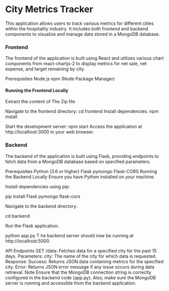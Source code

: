 # City Metrics Tracker
This application allows users to track various metrics for different cities within the hospitality industry. It includes both frontend and backend components to visualize and manage data stored in a MongoDB database.


### Frontend
The frontend of the application is built using React and utilizes various chart components from react-chartjs-2 to display metrics for net sale, net expense, and target remaining by city.

Prerequisites
Node.js
npm (Node Package Manager)

#### Running the Frontend Locally
Extract the content of The Zip file 

Navigate to the frontend directory:
cd frontend
Install dependencies:
npm install

Start the development server:
npm start
Access the application at http://localhost:3000 in your web browser.

### Backend
The backend of the application is built using Flask, providing endpoints to fetch data from a MongoDB database based on specified parameters.

Prerequisites
Python (3.6 or higher)
Flask
pymongo
Flask-CORS
Running the Backend Locally
Ensure you have Python installed on your machine.

Install dependencies using pip:

pip install Flask pymongo flask-cors

Navigate to the backend directory:

cd backend

Run the Flask application:

python app.py
T
he backend server should now be running at http://localhost:5000.

API Endpoints
GET /data: Fetches data for a specified city for the past 15 days.
Parameters:
city: The name of the city for which data is requested.
Response:
Success: Returns JSON data containing metrics for the specified city.
Error: Returns JSON error message if any issue occurs during data retrieval.
Note
Ensure that the MongoDB connection string is correctly configured in the backend code (app.py). Also, make sure the MongoDB server is running and accessible from the backend application.
